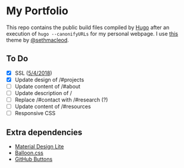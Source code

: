# My Portfolio

This repo contains the public build files compiled by [Hugo](https://github.com/gohugoio/hugo) after an execution of `hugo --canonifyURLs` for my personal webpage. I use [this](https://github.com/sethmacleod/dimension) theme by [@sethmacleod](https://github.com/sethmacleod).

## To Do
  - [x] SSL ([5/4/2018](https://blog.github.com/2018-05-01-github-pages-custom-domains-https/))
  - [x] Update design of /#projects 
  - [ ] Update content of /#about
  - [ ] Update description of /
  - [ ] Replace /#contact with /#research (?)
  - [ ] Update content of /#resources 
  - [ ] Responsive CSS
  
## Extra dependencies
 - [Material Design Lite](https://getmdl.io/index.html)
 - [Balloon.css](https://kazzkiq.github.io/balloon.css/)
 - [GitHub Buttons](https://buttons.github.io)
